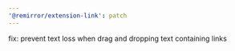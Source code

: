 ```yaml
---
'@remirror/extension-link': patch
---
```


fix: prevent text loss when drag and dropping text containing links
